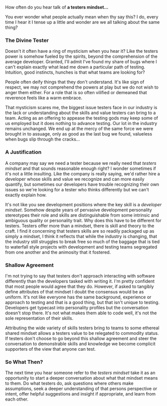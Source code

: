 How often do you hear talk of  **a testers mindset...**  

You ever wonder what people actually mean when thy say this? I do, every time I hear it I tense up a little and wonder are we all talking about the same thing? 

### The Divine Tester

Doesn't it often have a ring of mysticism when you hear it? Like the testers power is somehow fueled by the spirits, beyond the comprehension of the average developer.  Granted, I'll admit I've found my share of bugs where I can't explain exactly what lead me down a particular path of testing. Intuition, good instincts, hunches is that what teams are looking for? 

People often deify things that they don't understand.  It's like sign of respect, we may not comprehend the powers at play but we do not wish to anger them either. For a role that is so often vilified or demeaned that reverence feels like a warm embrace. 
 
That mysticism scares me, the biggest issue testers face in our industry is the lack or understanding about the skills and value testers can bring to a team. Acting as an offering to appease the testing gods may keep some of us employed but it does nothing to advance testing. Our lot in the industry remains unchanged. We end up at the mercy of the same force we were brought in to assuage, only as good as the last bug we found, valueless when bugs slip through the cracks...

### A Justification

A company may say we need a tester because we really need that *testers mindset* and that sounds reasonable enough right? I wonder sometimes if it's not a little insulting. Like the company is really saying, we'd rather hire a developer whose skills and value we recognize and can more easily quantify, but sometimes our developers have trouble recognizing their own issues so we're looking for a tester who thinks differently but we can't exactly explain how. 

It's not like you see development positions where the key skill is a *developer mindset*. Somehow despite years of pervasive development personality stereotypes their role and skills are distinguishable from some intrinsic and ambiguous quality or personality trait. Why does this have to be different for testers. Testers offer more than a mindset, there is skill and theory to the craft. I find it concerning that testers skills are so readily packaged up as simply a mindset, I think it reflects that while the industry is changing, that the industry still struggles to break free so much of the baggage that is tied to waterfall style projects with development and testing teams segregated from one another and the animosity that it fostered. 

### Shallow Agreement

I'm not trying to say that testers don't approach interacting with software differently than the developers tasked with writing it. I'm pretty confident that most people would agree that they do. However, if asked to tangibly define attributes of that mindset I doubt the consensus would be as uniform. It's not like everyone has the same background, experience or approach to testing and that is a good thing, but that isn't unique to testing. Developers get typecast into personality profiles but the conversation doesn't stop there. It's not what makes them able to code well, it's not the sole representation of their skills. 

Attributing the wide variety of skills testers bring to teams to some ethereal shared mindset allows a testers value to be relegated to commodity status. If testers don't choose to go beyond this shallow agreement and steer the conversation to demonstrable skills and knowledge we become complicit supporters of the view that anyone can test. 

### So What Then?

The next time you hear someone refer to the *testers mindset* take it as an opportunity to start a deeper conversation about what that mindset means to them. Do what testers do, ask questions where others make assumptions, seek a deeper understanding of that persons perspective or intent, offer helpful suggestions and insight if appropriate, and learn from each other. 

